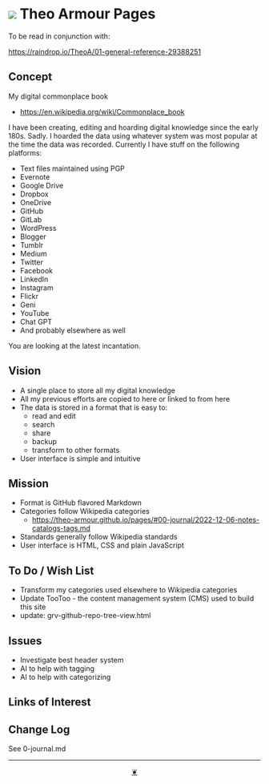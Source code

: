 # [![](https://pushme-pullyou.github.io/assets/svg/octicon.svg )](https://github.com/theo-armour/pages/ "Source code on GitHub" ) Theo Armour Pages

To be read in conjunction with:

https://raindrop.io/TheoA/01-general-reference-29388251

## Concept

My digital commonplace book

* https://en.wikipedia.org/wiki/Commonplace_book

I have been creating, editing and hoarding digital knowledge since the early 180s. Sadly. I hoarded the data using whatever system was most popular at the time the data was recorded. Currently I have stuff on the following platforms:

* Text files maintained using PGP
* Evernote
* Google Drive
* Dropbox
* OneDrive
* GitHub
* GitLab
* WordPress
* Blogger
* Tumblr
* Medium
* Twitter
* Facebook
* LinkedIn
* Instagram
* Flickr
* Geni
* YouTube
* Chat GPT
* And probably elsewhere as well

You are looking at the latest incantation.

## Vision

* A single place to store all my digital knowledge
* All my previous efforts are copied to here or linked to from here
* The data is stored in a format that is easy to:
  * read and edit
  * search
  * share
  * backup
  * transform to other formats
* User interface is simple and intuitive

## Mission

* Format is GitHub flavored Markdown
* Categories follow Wikipedia categories
  * https://theo-armour.github.io/pages/#00-journal/2022-12-06-notes-catalogs-tags.md
* Standards generally follow Wikipedia standards
* User interface is HTML, CSS and plain JavaScript


## To Do / Wish List

* Transform my categories used elsewhere to Wikipedia categories
* Update TooToo - the content management system (CMS) used to build this site
* update: grv-github-repo-tree-view.html


## Issues

* Investigate best header system
* AI to help with tagging
* AI to help with categorizing


## Links of Interest


## Change Log

See 0-journal.md


***

<center title="Hello! Click me to go up to the top" ><a class=aDingbat href=javascript:window.scrollTo(0,0);> ❦ </a></center>
